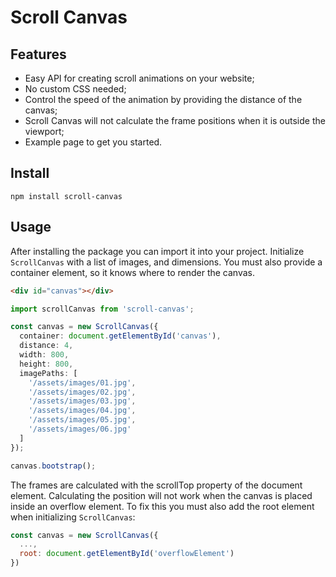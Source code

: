 # Scroll Canvas

## Features
* Easy API for creating scroll animations on your website;
* No custom CSS needed;
* Control the speed of the animation by providing the distance of the canvas;
* Scroll Canvas will not calculate the frame positions when it is outside the viewport;
* Example page to get you started.

## Install

```
npm install scroll-canvas
```

## Usage
After installing the package you can import it into your project. Initialize `ScrollCanvas` with a list of images, and dimensions. You must also provide a container element, so it knows where to render the canvas.

```html
<div id="canvas"></div>
``` 

```typescript
import scrollCanvas from 'scroll-canvas';

const canvas = new ScrollCanvas({
  container: document.getElementById('canvas'),
  distance: 4,
  width: 800,
  height: 800,
  imagePaths: [
    '/assets/images/01.jpg',
    '/assets/images/02.jpg',
    '/assets/images/03.jpg',
    '/assets/images/04.jpg',
    '/assets/images/05.jpg',
    '/assets/images/06.jpg'
  ]
});

canvas.bootstrap();
```
The frames are calculated with the scrollTop property of the document element. Calculating the position will not work when the canvas is placed inside an overflow element. To fix this you must also add the root element when initializing `ScrollCanvas`:
```javascript
const canvas = new ScrollCanvas({
  ...,
  root: document.getElementById('overflowElement')
})
```
